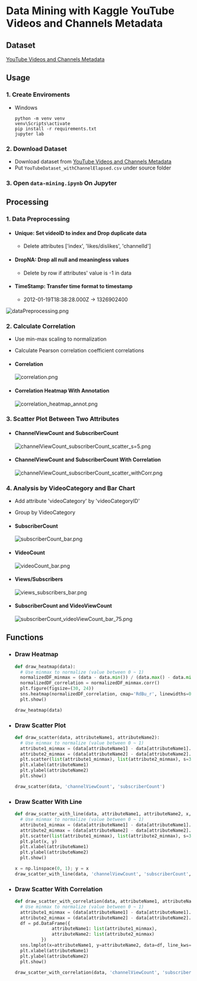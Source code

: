 # Data Mining with Kaggle YouTube Videos and Channels Metadata


## Dataset

[YouTube Videos and Channels Metadata](https://www.kaggle.com/datasets/thedevastator/revealing-insights-from-youtube-video-and-channe)


## Usage

### 1. Create Enviroments

+ Windows

  ```
  python -m venv venv
  venv\Scripts\activate
  pip install -r requirements.txt
  jupyter lab
  ```

### 2. Download Dataset

+ Download dataset from [YouTube Videos and Channels Metadata](https://www.kaggle.com/datasets/thedevastator/revealing-insights-from-youtube-video-and-channe)
+ Put `YouTubeDataset_withChannelElapsed.csv` under source folder

### 3. Open `data-mining.ipynb` On Jupyter


## Processing

### 1. Data Preprocessing

+ #### Unique: Set videoID to index and Drop duplicate data
    + Delete attributes ['index', 'likes/dislikes', 'channelId']

+ #### DropNA: Drop all null and meaningless values
    + Delete by row if attributes' value is -1 in data

+ #### TimeStamp: Transfer time format to timestamp
    + 2012-01-19T18:38:28.000Z -> 1326902400

![dataPreprocessing.png](images/dataPreprocessing.png)

### 2. Calculate Correlation

+ Use min-max scaling to normalization
+ Calculate Pearson correlation coefficient correlations

+ #### Correlation
    ![correlation.png](images/correlation.png)
    
<!-- + #### Correlation Heatmap
    ![correlation_heatmap.png](images/correlation_heatmap.png) -->
    
+ #### Correlation Heatmap With Annotation
    ![correlation_heatmap_annot.png](images/correlation_heatmap_annot.png)

### 3. Scatter Plot Between Two Attributes

<!-- + #### VideoViewCount and SubscriberCount
    ![videoViewCount_subscriberCount_scatter_s=5.png](images/videoViewCount_subscriberCount_scatter_s=5.png) -->

+ #### ChannelViewCount and SubscriberCount
    ![channelViewCount_subscriberCount_scatter_s=5.png](images/channelViewCount_subscriberCount_scatter_s=5.png)
    
<!-- + #### VideoViewCount and SubscriberCount With Correlation
    ![videoViewCount_subscriberCount_scatter_withCorr.png](images/videoViewCount_subscriberCount_scatter_withCorr.png) -->

+ #### ChannelViewCount and SubscriberCount With Correlation
    ![channelViewCount_subscriberCount_scatter_withCorr.png](images/channelViewCount_subscriberCount_scatter_withCorr.png)
    

### 4. Analysis by VideoCategory and Bar Chart

+ Add attribute 'videoCategory' by 'videoCategoryID'
+ Group by VideoCategory

+ #### SubscriberCount
    ![subscriberCount_bar.png](images/subscriberCount_bar.png)

+ #### VideoCount
    ![videoCount_bar.png](images/videoCount_bar.png)
    
+ #### Views/Subscribers
    ![views_subscribers_bar.png](images/views_subscribers_bar.png)
    
+ #### SubscriberCount and VideoViewCount
    ![subscriberCount_videoViewCount_bar_75.png](images/subscriberCount_videoViewCount_bar_75.png)


## Functions

+ ### Draw Heatmap
    ``` Python
    def draw_heatmap(data):
      # Use minmax to normalize (value between 0 ~ 1)
      normalizedDF_minmax = (data - data.min()) / (data.max() - data.min())
      normalizedDF_correlation = normalizedDF_minmax.corr()
      plt.figure(figsize=(30, 24))
      sns.heatmap(normalizedDF_correlation, cmap='RdBu_r', linewidths=0.5, vmin=-1, vmax=1, annot=True)
      plt.show()

    draw_heatmap(data)
    ```

+ ### Draw Scatter Plot
    ``` Python
    def draw_scatter(data, attributeName1, attributeName2):
      # Use minmax to normalize (value between 0 ~ 1)
      attribute1_minmax = (data[attributeName1] - data[attributeName1].min()) / (data[attributeName1].max() - data[attributeName1].min())
      attribute2_minmax = (data[attributeName2] - data[attributeName2].min()) / (data[attributeName2].max() - data[attributeName2].min())
      plt.scatter(list(attribute1_minmax), list(attribute2_minmax), s=3, c='red')
      plt.xlabel(attributeName1)
      plt.ylabel(attributeName2)
      plt.show()

    draw_scatter(data, 'channelViewCount', 'subscriberCount')
    ```

+ ### Draw Scatter With Line
    ``` Python
    def draw_scatter_with_line(data, attributeName1, attributeName2, x, y):
      # Use minmax to normalize (value between 0 ~ 1)
      attribute1_minmax = (data[attributeName1] - data[attributeName1].min()) / (data[attributeName1].max() - data[attributeName1].min())
      attribute2_minmax = (data[attributeName2] - data[attributeName2].min()) / (data[attributeName2].max() - data[attributeName2].min())
      plt.scatter(list(attribute1_minmax), list(attribute2_minmax), s=3, c='red')
      plt.plot(x, y)
      plt.xlabel(attributeName1)
      plt.ylabel(attributeName2)
      plt.show()

    x = np.linspace(0, 1); y = x
    draw_scatter_with_line(data, 'channelViewCount', 'subscriberCount', x, y)
    ```

+ ### Draw Scatter With Correlation
    ``` Python
    def draw_scatter_with_correlation(data, attributeName1, attributeName2):
      # Use minmax to normalize (value between 0 ~ 1)
      attribute1_minmax = (data[attributeName1] - data[attributeName1].min()) / (data[attributeName1].max() - data[attributeName1].min())
      attribute2_minmax = (data[attributeName2] - data[attributeName2].min()) / (data[attributeName2].max() - data[attributeName2].min())
      df = pd.DataFrame({
                  attributeName1: list(attribute1_minmax),
                  attributeName2: list(attribute2_minmax)
              })
      sns.lmplot(x=attributeName1, y=attributeName2, data=df, line_kws={'color': 'red'})
      plt.xlabel(attributeName1)
      plt.ylabel(attributeName2)
      plt.show()

    draw_scatter_with_correlation(data, 'channelViewCount', 'subscriberCount')
    ```
